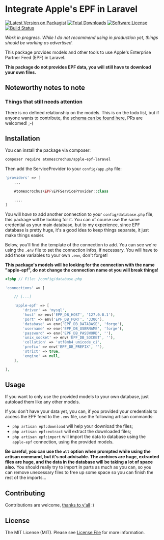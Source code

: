 # Integrate Apple's EPF in Laravel

[![Latest Version on Packagist](https://img.shields.io/packagist/v/atomescrochus/apple-epf-laravel.svg?style=flat-square)](https://packagist.org/packages/atomescrochus/apple-epf-laravel)
[![Total Downloads](https://img.shields.io/packagist/dt/atomescrochus/apple-epf-laravel.svg?style=flat-square)](https://packagist.org/packages/atomescrochus/apple-epf-laravel)
[![Software License](https://img.shields.io/badge/license-MIT-brightgreen.svg?style=flat-square)](LICENSE.md)
[![Build Status](https://img.shields.io/travis/atomescrochus/apple-epf-laravel/master.svg?style=flat-square)](https://travis-ci.org/atomescrochus/apple-epf-laravel)

*Work in progress. While I do not recommend using in production yet, things should be working as advertised.*

This package provides models and other tools to use Apple's Enterprise Partner Feed (EPF) in Laravel.

**This package do not provides EPF data, you will still have to download your own files.**

## Noteworthy notes to note

### Things that still needs attention

There is no defined relationship on the models. This is on the todo list, but if anyone wants to contribute, the [schema can be found here](https://affiliate.itunes.apple.com/resources/documentation/itunes-enterprise-partner-feed/), PRs are welcomed! ;-)

## Installation

You can install the package via composer:

```bash
composer require atomescrochus/apple-epf-laravel
```

Then add the ServiceProvider to your `config/app.php` file:

```php
'providers' => [
    ...

    Atomescrochus\EPF\EPFServiceProvider::class

    ....
]
```

You will *have to* add another connection to your `config/database.php` file, this package will be looking for it. You can of course use the same credential as your main database, but to my experience, since EPF database is pretty huge, it's a good idea to keep things separate, it just make things easier.

Below, you'll find the template of the connection to add. You can see we're using the `.env` file to set the connection infos, if necessary. You will have to add those variables to your own `.env`, don't forget!

**This package's models will be looking for the connection with the name "apple-epf", do not change the connection name ot you will break things!**

```php
<?php // File: /config/database.php

'connections' => [

    // [...]

    'apple-epf' => [
        'driver' => 'mysql',
        'host' => env('EPF_DB_HOST', '127.0.0.1'),
        'port' => env('EPF_DB_PORT', '3306'),
        'database' => env('EPF_DB_DATABASE', 'forge'),
        'username' => env('EPF_DB_USERNAME', 'forge'),
        'password' => env('EPF_DB_PASSWORD', ''),
        'unix_socket' => env('EPF_DB_SOCKET', ''),
        'collation' => 'utf8mb4_unicode_ci',
        'prefix' => env('EPF_DB_PREFIX', ''),
        'strict' => true,
        'engine' => null,
    ],

],
```

## Usage

If you want to only use the provided models to your own database, just autoload them like any other models.

If you don't have your data yet, you can, if you provided your credentials to access the EPF feed to the `.env` file, use the following artisan commands:

- `php artisan epf:download` will help your download the files;
- `php artisan epf:extract` will extract the downloaded files;
- `php artisan epf:import` will import the data to database using the `apple-epf` connection, using the provided models.

**Be careful, you can use the `all` option when prompted while using the artisan command, but it's not advisable. The archives are huge, extracted files are huge, and the data in the database will be taking a lot of space also.** You should really try to import in parts as much as you can, so you can remove unecessary files to free up some space so you can finish the rest of the imports...

## Contributing

Contributions are welcome, [thanks to y'all](https://github.com/atomescrochus/apple-epf-laravel/graphs/contributors) :)

## License

The MIT License (MIT). Please see [License File](LICENSE.md) for more information.
